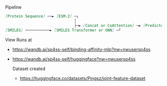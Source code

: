 Pipeline
```markdown
[Protein Sequence] ──► [ESM-2] ─┐
                               │
                               ├─► [Concat or CoAttention] ─► [Predictor (MLP or GNN)] ─► Binding Affinity
[SMILES] ───────────► [SMILES Transformer or GNN] ─┘
```

View Runs at
- https://wandb.ai/sp4ss-self/binding-affinity-mlp?nw=nwusersp4ss
- https://wandb.ai/sp4ss-self/huggingface?nw=nwusersp4ss

  Dataset created
  - https://huggingface.co/datasets/Pingsz/joint-feature-dataset

